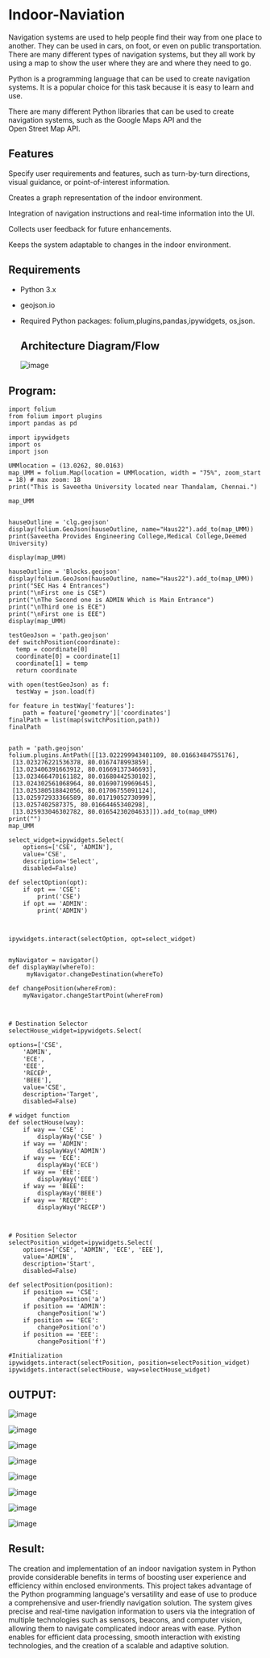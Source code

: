 # Indoor-Naviation
Navigation systems are used to help people find their way from one place to another. They can be used in cars, on foot, or even on public transportation. There are many different types of navigation systems, but they all work by using a map to show the user where they are and where they need to go.

Python is a programming language that can be used to create navigation systems. It is a popular choice for this task because it is easy to learn and use. 

There are many different Python libraries that can be used to create navigation systems, such as the Google Maps API and the Open Street Map API.

## Features
Specify user requirements and features, such as turn-by-turn directions, visual guidance, or point-of-interest information.

Creates a graph representation of the indoor environment.

Integration of navigation instructions and real-time information into the UI.

Collects user feedback for future enhancements.

Keeps the system adaptable to changes in the indoor environment.
## Requirements

- Python 3.x
- geojson.io
- Required Python packages: folium,plugins,pandas,ipywidgets, os,json.

  ## Architecture Diagram/Flow

  ![image](https://github.com/Shobika187/Indoor-Naviation/assets/94508142/fe00faa8-4ac5-4c32-aeb5-f02e619c29e6)

## Program:
```
import folium
from folium import plugins
import pandas as pd

import ipywidgets
import os
import json

UMMlocation = (13.0262, 80.0163)
map_UMM = folium.Map(location = UMMlocation, width = "75%", zoom_start = 18) # max zoom: 18
print("This is Saveetha University located near Thandalam, Chennai.")

map_UMM


hauseOutline = 'clg.geojson'
display(folium.GeoJson(hauseOutline, name="Haus22").add_to(map_UMM))
print(Saveetha Provides Engineering College,Medical College,Deemed University)

display(map_UMM)

hauseOutline = 'Blocks.geojson'
display(folium.GeoJson(hauseOutline, name="Haus22").add_to(map_UMM))
print("SEC Has 4 Entrances")
print("\nFirst one is CSE")
print("\nThe Second one is ADMIN Which is Main Entrance")
print("\nThird one is ECE")
print("\nFirst one is EEE")
display(map_UMM)

testGeoJson = 'path.geojson'
def switchPosition(coordinate):
  temp = coordinate[0]
  coordinate[0] = coordinate[1]
  coordinate[1] = temp
  return coordinate

with open(testGeoJson) as f:
  testWay = json.load(f)

for feature in testWay['features']:
    path = feature['geometry']['coordinates']
finalPath = list(map(switchPosition,path))
finalPath


path = 'path.geojson'
folium.plugins.AntPath([[13.022299943401109, 80.01663484755176],
 [13.023276221536378, 80.0167478993859],
 [13.023406391663912, 80.01669137346693],
 [13.023466470161182, 80.01680442530102],
 [13.024302561068964, 80.01690719969645],
 [13.025380518842056, 80.01706755091124],
 [13.025972933366589, 80.01719052730999],
 [13.0257402587375, 80.01664465340298],
 [13.025933046302782, 80.01654230204633]]).add_to(map_UMM)
print("")
map_UMM

select_widget=ipywidgets.Select(
    options=['CSE', 'ADMIN'],
    value='CSE',
    description='Select',
    disabled=False)

def selectOption(opt):
    if opt == 'CSE':
        print('CSE')
    if opt == 'ADMIN':
        print('ADMIN')



ipywidgets.interact(selectOption, opt=select_widget)


myNavigator = navigator()
def displayWay(whereTo):
     myNavigator.changeDestination(whereTo)

def changePosition(whereFrom):
    myNavigator.changeStartPoint(whereFrom)



# Destination Selector
selectHouse_widget=ipywidgets.Select(

options=['CSE',
    'ADMIN',
    'ECE',
    'EEE',
    'RECEP',
    'BEEE'],
    value='CSE',
    description='Target',
    disabled=False)

# widget function
def selectHouse(way):
    if way == 'CSE' :
        displayWay('CSE' )
    if way == 'ADMIN':
        displayWay('ADMIN')
    if way == 'ECE':
        displayWay('ECE')
    if way == 'EEE':
        displayWay('EEE')
    if way == 'BEEE':
        displayWay('BEEE')
    if way == 'RECEP':
        displayWay('RECEP')



# Position Selector
selectPosition_widget=ipywidgets.Select(
    options=['CSE', 'ADMIN', 'ECE', 'EEE'],
    value='ADMIN',
    description='Start',
    disabled=False)

def selectPosition(position):
    if position == 'CSE':
        changePosition('a')
    if position == 'ADMIN':
        changePosition('w')
    if position == 'ECE':
        changePosition('o')
    if position == 'EEE':
        changePosition('f')

#Initialization
ipywidgets.interact(selectPosition, position=selectPosition_widget)
ipywidgets.interact(selectHouse, way=selectHouse_widget)
```
## OUTPUT:
![image](https://github.com/Shobika187/Indoor-Naviation/assets/94508142/58bef9b0-e4d0-4935-ab21-9038b40b294a)

![image](https://github.com/Shobika187/Indoor-Naviation/assets/94508142/0efe2282-b851-437e-b781-a0d47df26a76)

![image](https://github.com/Shobika187/Indoor-Naviation/assets/94508142/c17e3cef-7a95-440c-a3a9-9174443a9dfe)

![image](https://github.com/Shobika187/Indoor-Naviation/assets/94508142/dd6ea1ce-5959-49f3-91ff-0089447f6152)

![image](https://github.com/Shobika187/Indoor-Naviation/assets/94508142/97ddc98a-ccf7-4288-ab2d-6973f3de844e)


![image](https://github.com/Shobika187/Indoor-Naviation/assets/94508142/d24de7c7-440e-4182-b188-c4d666aca913)


![image](https://github.com/Shobika187/Indoor-Naviation/assets/94508142/f631211c-201a-4e0e-b8fe-f6d4b8ca7d46)

![image](https://github.com/Shobika187/Indoor-Naviation/assets/94508142/29b6fd27-c540-4164-8843-563bd3ae5db7)

## Result:
The creation and implementation of an indoor navigation system in Python provide considerable benefits in terms of boosting user experience and efficiency within enclosed environments. 
This project takes advantage of the Python programming language's versatility and ease of use to produce a comprehensive and user-friendly navigation solution.
The system gives precise and real-time navigation information to users via the integration of multiple technologies such as sensors, beacons, and computer vision, allowing them to navigate complicated indoor areas with ease. 
Python enables for efficient data processing, smooth interaction with existing technologies, and the creation of a scalable and adaptive solution.



